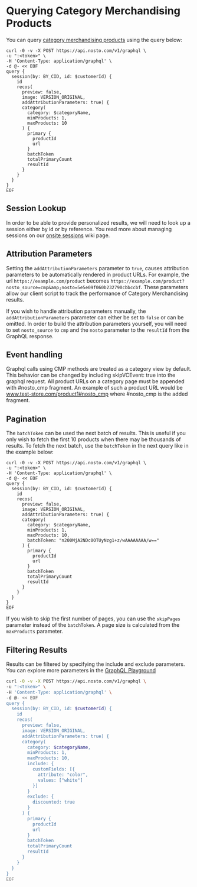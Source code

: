 # Querying Category Merchandising Products

You can query [category merchandising products](https://help.nosto.com/en/articles/3648242-get-started-with-category-merchandising) using the query below:

```text
curl -0 -v -X POST https://api.nosto.com/v1/graphql \
-u ":<token>" \
-H 'Content-Type: application/graphql' \
-d @- << EOF
query {
  session(by: BY_CID, id: $customerId) {
    id
    recos(
      preview: false,
      image: VERSION_ORIGINAL,
      addAttributionParameters: true) {
      category(
        category: $categoryName,
        minProducts: 1,
        maxProducts: 10
      ) {
        primary {
          productId
          url
        }
        batchToken
        totalPrimaryCount
        resultId
      }
    }
  }
}
EOF
```

## Session Lookup

In order to be able to provide personalized results, we will need to look up a session either by id or by reference. You read more about managing sessions on our [onsite sessions](../graphql-using-mutations/graphql-onsite-sessions.md) wiki page.

## Attribution Parameters

Setting the `addAttributionParameters` parameter to `true`, causes attribution parameters to be automatically rendered in product URLs. For example, the url `https://example.com/product` becomes `https://example.com/product?nosto_source=cmp&amp;nosto=5e5e09f060b232790cbbccbf`. These parameters allow our client script to track the performance of Category Merchandising results.

If you wish to handle attribution parameters manually, the `addAttributionParameters` parameter can either be set to `false` or can be omitted. In order to build the attribution parameters yourself, you will need to set `nosto_source` to `cmp` and the `nosto` parameter to the `resultId` from the GraphQL response.

## Event handling

Graphql calls using CMP methods are treated as a category view by default. This behavior can be changed by including skipVCEvent: true into the graphql request. All product URLs on a category page must be appended with #nosto_cmp fragment. An example of such a product URL would be www.test-store.com/product1#nosto_cmp where #nosto_cmp is the added fragment.

## Pagination

The `batchToken` can be used the next batch of results. This is useful if you only wish to fetch the first 10 products when there may be thousands of results. To fetch the next batch, use the `batchToken` in the next query like in the example below:

```text
curl -0 -v -X POST https://api.nosto.com/v1/graphql \
-u ":<token>" \
-H 'Content-Type: application/graphql' \
-d @- << EOF
query {
  session(by: BY_CID, id: $customerId) {
    id
    recos(
      preview: false,
      image: VERSION_ORIGINAL,
      addAttributionParameters: true) {
      category(
        category: $categoryName,
        minProducts: 1,
        maxProducts: 10,
        batchToken: "n200MjA2NDc0OTUyNzg1+z/wAAAAAAAA/w=="
      ) {
        primary {
          productId
          url
        }
        batchToken
        totalPrimaryCount
        resultId
      }
    }
  }
}
EOF
```

If you wish to skip the first number of pages, you can use the `skipPages` parameter instead of the `batchToken`. A page size is calculated from the `maxProducts` parameter.

## Filtering Results

Results can be filtered by specifying the include and exclude parameters. You can explore more parameters in the [GraphQL Playground](https://github.com/Nosto/techdocs/wiki/GraphQL:-The-Playground)

```bash
curl -0 -v -X POST https://api.nosto.com/v1/graphql \
-u ":<token>" \
-H 'Content-Type: application/graphql' \
-d @- << EOF
query {
  session(by: BY_CID, id: $customerId) {
    id
    recos(
      preview: false,
      image: VERSION_ORIGINAL,
      addAttributionParameters: true) {
      category(
        category: $categoryName,
        minProducts: 1,
        maxProducts: 10,
        include: {
          customFields: [{
            attribute: "color",
            values: ["white"]
          }]
        }
        exclude: {
          discounted: true
        }
      ) {
        primary {
          productId
          url
        }
        batchToken
        totalPrimaryCount
        resultId
      }
    }
  }
}
EOF
```


